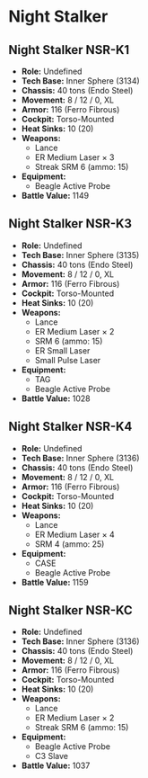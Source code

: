 # Night Stalker
## Night Stalker NSR-K1
- **Role:** Undefined
- **Tech Base:** Inner Sphere (3134)
- **Chassis:** 40 tons (Endo Steel)
- **Movement:** 8 / 12 / 0, XL
- **Armor:** 116 (Ferro Fibrous)
- **Cockpit:** Torso-Mounted
- **Heat Sinks:** 10 (20)
- **Weapons:**
  - Lance
  - ER Medium Laser × 3
  - Streak SRM 6 (ammo: 15)
- **Equipment:**
  - Beagle Active Probe
- **Battle Value:** 1149

## Night Stalker NSR-K3
- **Role:** Undefined
- **Tech Base:** Inner Sphere (3135)
- **Chassis:** 40 tons (Endo Steel)
- **Movement:** 8 / 12 / 0, XL
- **Armor:** 116 (Ferro Fibrous)
- **Cockpit:** Torso-Mounted
- **Heat Sinks:** 10 (20)
- **Weapons:**
  - Lance
  - ER Medium Laser × 2
  - SRM 6 (ammo: 15)
  - ER Small Laser
  - Small Pulse Laser
- **Equipment:**
  - TAG
  - Beagle Active Probe
- **Battle Value:** 1028

## Night Stalker NSR-K4
- **Role:** Undefined
- **Tech Base:** Inner Sphere (3136)
- **Chassis:** 40 tons (Endo Steel)
- **Movement:** 8 / 12 / 0, XL
- **Armor:** 116 (Ferro Fibrous)
- **Cockpit:** Torso-Mounted
- **Heat Sinks:** 10 (20)
- **Weapons:**
  - Lance
  - ER Medium Laser × 4
  - SRM 4 (ammo: 25)
- **Equipment:**
  - CASE
  - Beagle Active Probe
- **Battle Value:** 1159

## Night Stalker NSR-KC
- **Role:** Undefined
- **Tech Base:** Inner Sphere (3136)
- **Chassis:** 40 tons (Endo Steel)
- **Movement:** 8 / 12 / 0, XL
- **Armor:** 116 (Ferro Fibrous)
- **Cockpit:** Torso-Mounted
- **Heat Sinks:** 10 (20)
- **Weapons:**
  - Lance
  - ER Medium Laser × 2
  - Streak SRM 6 (ammo: 15)
- **Equipment:**
  - Beagle Active Probe
  - C3 Slave
- **Battle Value:** 1037

